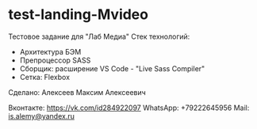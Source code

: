 # test-landing-Mvideo
Тестовое задание для "Лаб Медиа"
Стек технологий:
  - Архитектура БЭМ
  - Препроцессор SASS
  - Сборщик: расширение VS Code - "Live Sass Compiler"
  - Сетка: Flexbox

Cделано: Алексеев Максим Алексеевич

Вконтакте: https://vk.com/id284922097
WhatsApp: +79222645956
Mail: is.alemy@yandex.ru
